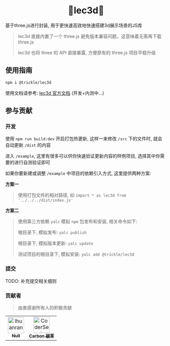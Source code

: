 <h1 align="center"> 🎉lec3d🎈</h1>

基于three.js进行封装, 用于更快速高效地快速搭建3d展示场景的JS库

> lec3d 直接内置了一个 three.js 避免版本兼容问题，这意味着无需再下载 three.js
>
> lec3d 也将 three 的 API 直接暴露, 方便原有的 three.js 项目平稳升级

## 使用指南

```bash
npm i @trickle/lec3d
```

使用文档请参考: [lec3d 官方文档](https://lec-org.github.io/lec3d/) (开发+内测中...)

## 参与贡献

### 开发

使用 `npm run build:dev` 开启打包热更新, 这样一来修改 `/src` 下的文件时, 就会自动更新 `/dist` 的内容

进入 `/example`, 这里有很多可以供你快速验证更新内容的样例项目, 选择其中你需要的进行自测验证即可

如果你要新建或调整 `/example` 中项目的依赖引入方式, 这里提供两种方案:

**方案一**
> 使用打包文件的相对路径, 如 `import * as lec3d from '../../../dist/index.js'`


**方案二**
> 使用第三方依赖 `yalc` 模拟 `npm` 包发布和安装, 相关命令如下:
>
> 根目录下, 模拟发布: `yalc publish`
>
> 根目录下, 模拟版本更新: `yalc update`
>
> 测试项目的根目录下, 模拟安装: `yalc add @trickle/lec3d`


### 提交

TODO: 补充提交相关细则


### 贡献者 
>由衷感谢所有人的积极贡献

<!-- readme: collaborators,contributors -start -->
<table>
<tr>
    <td align="center">
        <a href="https://github.com/lhuanran">
            <img src="https://avatars.githubusercontent.com/u/118098272?v=4" width="50;" alt="lhuanran"/>
            <br />
            <sub><b>Null</b></sub>
        </a>
    </td>
    <td align="center">
        <a href="https://github.com/CoderSerio">
            <img src="https://avatars.githubusercontent.com/u/79406469?v=4" width="50;" alt="CoderSerio"/>
            <br />
            <sub><b>Carbon 碳苯</b></sub>
        </a>
    </td></tr>
</table>
<!-- readme: collaborators,contributors -end -->
